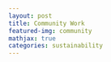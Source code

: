 ```yaml
---
layout: post
title: Community Work
featured-img: community
mathjax: true
categories: sustainability
---
```


